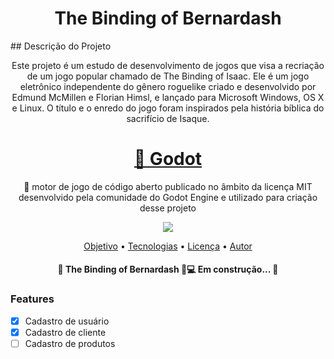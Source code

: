 <h1 align="center">The Binding of Bernardash</h1>
## Descrição do Projeto
<p align="center">Este projeto é um estudo de desenvolvimento de jogos que visa a recriação de um jogo popular chamado de The Binding of Isaac. Ele é um jogo eletrônico independente do gênero roguelike criado e desenvolvido por Edmund McMillen e Florian Himsl, e lançado para Microsoft Windows, OS X e Linux. O título e o enredo do jogo foram inspirados pela história bíblica do sacrifício de Isaque.</p>
<h1 align="center">
    <a href="https://godotengine.org">🔗 Godot</a>
</h1>
<p align="center">🚀 motor de jogo de código aberto publicado no âmbito da licença MIT desenvolvido pela comunidade do Godot Engine e utilizado para criação desse projeto</p>
<p align="center"><img src="https://img.shields.io/badge/license-MIT-brightgreen"/></p>

<p align="center">
 <a href="#objetivo">Objetivo</a> •
 <a href="#tecnologias">Tecnologias</a> • 
 <a href="#licenca">Licença</a> • 
 <a href="#autor">Autor</a>
</p>

<h4 align="center"> 
	🚧  The Binding of Bernardash 🚀💻 Em construção...  🚧
</h4>

### Features

- [x] Cadastro de usuário
- [x] Cadastro de cliente
- [ ] Cadastro de produtos
